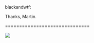 <!--
id: 288196335
link: http://tumblr.atmos.org/post/288196335/blackandwtf-thanks-martin
slug: blackandwtf-thanks-martin
date: Thu Dec 17 2009 17:22:41 GMT-0800 (PST)
publish: 2009-12-017
tags: 
title: blackandwtf:

Thanks, Martin.

-->


blackandwtf:

Thanks, Martin.

==============================

![](http://25.media.tumblr.com/tumblr_kupam0llX21qa9b8ro1_500.jpg)


